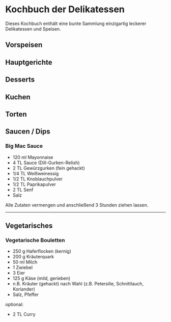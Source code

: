 # Kochbuch der Delikatessen

Dieses Kochbuch enthält eine bunte Sammlung einzigartig leckerer Delikatessen und Speisen.

## Vorspeisen

## Hauptgerichte 

## Desserts

## Kuchen

## Torten

## Saucen / Dips

### Big Mac Sauce

+ 120 ml Mayonnaise
+ 4 TL  Sauce (Dill-Gurken-Relish)
+ 2 TL Gewürzgurken (fein gehackt)
+ 1/4 TL Weißweinessig
+ 1/2 TL Knoblauchpulver
+ 1/2 TL Paprikapulver
+ 2 TL Senf
+ Salz

Alle Zutaten vermengen und anschließend 3 Stunden ziehen lassen.

---

## Vegetarisches

### Vegetarische Bouletten

+ 250 g Haferflocken (kernig)
+ 200 g Kräuterquark
+ 50 ml Milch
+ 1 Zwiebel
+ 3 Eier 
+ 125 g Käse (mild, gerieben)
+ n.B. Kräuter (gehackt) nach Wahl (z.B. Petersilie, Schnittlauch, Koriander)
+ Salz, Pfeffer

optional:
+ 2 TL Curry

